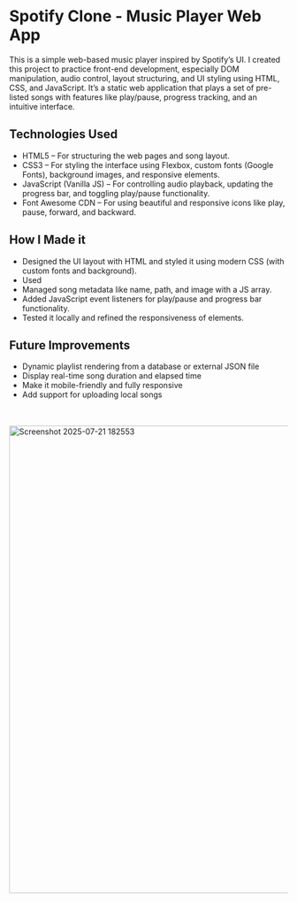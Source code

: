 <h1>Spotify Clone - Music Player Web App</h1>
<p>This is a simple web-based music player inspired by Spotify’s UI. I created this project to practice front-end development, especially DOM manipulation, audio control, layout structuring, and UI styling using HTML, CSS, and JavaScript. It’s a static web application that plays a set of pre-listed songs with features like play/pause, progress tracking, and an intuitive interface.</p>

<h2>Technologies Used</h2>
<ul>
  <li>HTML5 – For structuring the web pages and song layout.</li>
  <li>CSS3 – For styling the interface using Flexbox, custom fonts (Google Fonts), background images, and responsive elements.</li>
  <li>JavaScript (Vanilla JS) – For controlling audio playback, updating the progress bar, and toggling play/pause functionality.</li>
  <li>Font Awesome CDN – For using beautiful and responsive icons like play, pause, forward, and backward.</li>
</ul>

<h2>How I Made it</h2>
<ul>
  <li>Designed the UI layout with HTML and styled it using modern CSS (with custom fonts and background).</li>
  <li>Used <audio> in JavaScript to play songs and control playback.</li>
  <li>Managed song metadata like name, path, and image with a JS array.</li>
  <li>Added JavaScript event listeners for play/pause and progress bar functionality.</li>
  <li>Tested it locally and refined the responsiveness of elements.</li> 
</ul>

<h2>Future Improvements</h2>
<ul>
  <li>Dynamic playlist rendering from a database or external JSON file</li>
  <li>Display real-time song duration and elapsed time</li>
  <li>Make it mobile-friendly and fully responsive</li>
  <li>Add support for uploading local songs</li>
</ul><br><br>


<img width="1902" height="846" alt="Screenshot 2025-07-21 182553" src="https://github.com/user-attachments/assets/cb4f606e-3fae-4cb2-a38d-268bc79448b3" />
